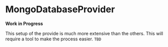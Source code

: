# MongoDatabaseProvider

**Work in Progress**

This setup of the provide is much more extensive than the others. This will require a tool to make the process easier. `TBD`